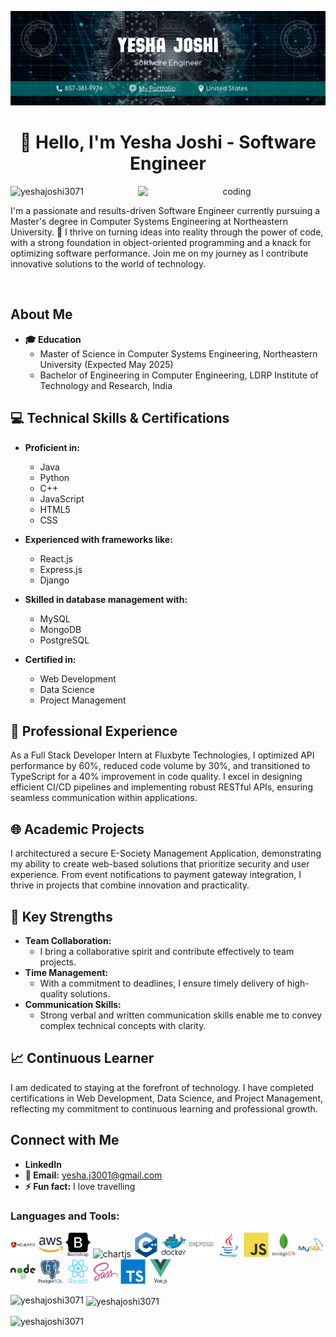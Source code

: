 ![logo](https://github.com/yeshajoshi3071/yeshajoshi3071/blob/main/github_banner.png)
<h1 align="center">👋 Hello, I'm Yesha Joshi - Software Engineer</h1>
<p align="center">
  <img align="right" alt="coding" width="300" src="https://i.pinimg.com/originals/f0/f0/d9/f0f0d932d6e39c7af5aa305cbd8da735.gif">
</p>
</p>
<p align="left"> <img src="https://komarev.com/ghpvc/?username=yeshajoshi3071&label=Profile%20views&color=0e75b6&style=flat" alt="yeshajoshi3071" /> </p>
<p align="left">
  I'm a passionate and results-driven Software Engineer currently pursuing a Master's degree in Computer Systems Engineering at Northeastern University. 🚀 I thrive on turning ideas into reality through the power of code, with a strong foundation in object-oriented programming and a knack for optimizing software performance. Join me on my journey as I contribute innovative solutions to the world of technology.
</p>
<br>
<h2 align="left">About Me</h2>

- **🎓 Education**
  * Master of Science in Computer Systems Engineering, Northeastern University (Expected May 2025)
  * Bachelor of Engineering in Computer Engineering, LDRP Institute of Technology and Research, India

<h2 align="left">💻 Technical Skills & Certifications</h2>

- **Proficient in:**
  * Java
  * Python
  * C++
  * JavaScript
  * HTML5
  * CSS

- **Experienced with frameworks like:**
  * React.js
  * Express.js
  * Django

- **Skilled in database management with:**
  * MySQL
  * MongoDB
  * PostgreSQL

- **Certified in:**
  * Web Development
  * Data Science
  * Project Management

<h2 align="left">🚀 Professional Experience</h2>

As a Full Stack Developer Intern at Fluxbyte Technologies, I optimized API performance by 60%, reduced code volume by 30%, and transitioned to TypeScript for a 40% improvement in code quality. I excel in designing efficient CI/CD pipelines and implementing robust RESTful APIs, ensuring seamless communication within applications.

<h2 align="left">🌐 Academic Projects</h2>

I architectured a secure E-Society Management Application, demonstrating my ability to create web-based solutions that prioritize security and user experience. From event notifications to payment gateway integration, I thrive in projects that combine innovation and practicality.

<h2 align="left">🌟 Key Strengths</h2>

- **Team Collaboration:** 
  * I bring a collaborative spirit and contribute effectively to team projects.
- **Time Management:** 
  * With a commitment to deadlines, I ensure timely delivery of high-quality solutions.
- **Communication Skills:** 
  * Strong verbal and written communication skills enable me to convey complex technical concepts with clarity.

<h2 align="left">📈 Continuous Learner</h2>

I am dedicated to staying at the forefront of technology. I have completed certifications in Web Development, Data Science, and Project Management, reflecting my commitment to continuous learning and professional growth.

<h2 align="left">Connect with Me</h2>

- **LinkedIn**
- **📧 Email:** yesha.j3001@gmail.com
- **⚡ Fun fact:** I love travelling

<h3 align="left">Languages and Tools:</h3>
<p align="left"> <img src="https://raw.githubusercontent.com/devicons/devicon/master/icons/angularjs/angularjs-original-wordmark.svg" alt="angularjs" width="40" height="40"/> <img src="https://raw.githubusercontent.com/devicons/devicon/master/icons/amazonwebservices/amazonwebservices-original-wordmark.svg" alt="aws" width="40" height="40"/> <img src="https://raw.githubusercontent.com/devicons/devicon/master/icons/bootstrap/bootstrap-plain-wordmark.svg" alt="bootstrap" width="40" height="40"/> <img src="https://www.chartjs.org/media/logo-title.svg" alt="chartjs" width="40" height="40"/> <img src="https://raw.githubusercontent.com/devicons/devicon/master/icons/cplusplus/cplusplus-original.svg" alt="cplusplus" width="40" height="40"/> <img src="https://raw.githubusercontent.com/devicons/devicon/master/icons/docker/docker-original-wordmark.svg" alt="docker" width="40" height="40"/> <img src="https://raw.githubusercontent.com/devicons/devicon/master/icons/express/express-original-wordmark.svg" alt="express" width="40" height="40"/> <img src="https://raw.githubusercontent.com/devicons/devicon/master/icons/java/java-original.svg" alt="java" width="40" height="40"/> <img src="https://raw.githubusercontent.com/devicons/devicon/master/icons/javascript/javascript-original.svg" alt="javascript" width="40" height="40"/> <img src="https://raw.githubusercontent.com/devicons/devicon/master/icons/mongodb/mongodb-original-wordmark.svg" alt="mongodb" width="40" height="40"/> <img src="https://raw.githubusercontent.com/devicons/devicon/master/icons/mysql/mysql-original-wordmark.svg" alt="mysql" width="40" height="40"/>  <img src="https://raw.githubusercontent.com/devicons/devicon/master/icons/nodejs/nodejs-original-wordmark.svg" alt="nodejs" width="40" height="40"/> <img src="https://raw.githubusercontent.com/devicons/devicon/master/icons/postgresql/postgresql-original-wordmark.svg" alt="postgresql" width="40" height="40"/> <img src="https://raw.githubusercontent.com/devicons/devicon/master/icons/react/react-original-wordmark.svg" alt="react" width="40" height="40"/> <img src="https://raw.githubusercontent.com/devicons/devicon/master/icons/sass/sass-original.svg" alt="sass" width="40" height="40"/> <img src="https://raw.githubusercontent.com/devicons/devicon/master/icons/typescript/typescript-original.svg" alt="typescript" width="40" height="40"/> <img src="https://raw.githubusercontent.com/devicons/devicon/master/icons/vuejs/vuejs-original-wordmark.svg" alt="vuejs" width="40" height="40"/> </p>
<p><img align="left" src="https://github-readme-stats.vercel.app/api/top-langs?username=yeshajoshi3071&show_icons=true&locale=en&layout=compact" alt="yeshajoshi3071" /></p>
<p>&nbsp;<img align="center" src="https://github-readme-stats.vercel.app/api?username=yeshajoshi3071&show_icons=true&locale=en" alt="yeshajoshi3071" /></p>
<p><img align="center" src="https://github-readme-streak-stats.herokuapp.com/?user=yeshajoshi3071&" alt="yeshajoshi3071" /></p>
